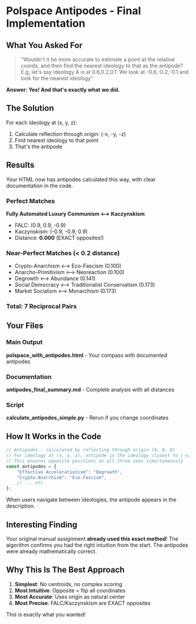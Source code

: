 # Polspace Antipodes - Final Implementation

## What You Asked For

> "Wouldn't it be more accurate to estimate a point at the relative coords, and then find the nearest ideology to that as the antipode? E.g, let's say ideology A is at 0.6,0.2,0.1. We look at -0.6,-0.2,-0.1 and look for the nearest ideology"

**Answer: Yes! And that's exactly what we did.**

## The Solution

For each ideology at (x, y, z):
1. Calculate reflection through origin: (-x, -y, -z)
2. Find nearest ideology to that point
3. That's the antipode

## Results

Your HTML now has antipodes calculated this way, with clear documentation in the code.

### Perfect Matches

**Fully Automated Luxury Communism ⟷ Kaczynskism**
- FALC: (0.9, 0.9, -0.9)
- Kaczynskism: (-0.9, -0.9, 0.9)
- Distance: **0.000** (EXACT opposites!)

### Near-Perfect Matches (< 0.2 distance)

- Crypto-Anarchism ⟷ Eco-Fascism (0.100)
- Anarcho-Primitivism ⟷ Neoreaction (0.100)
- Degrowth ⟷ Abundance (0.141)
- Social Democracy ⟷ Traditionalist Conservatism (0.173)
- Market Socialism ⟷ Monarchism (0.173)

### Total: 7 Reciprocal Pairs

## Your Files

### Main Output
**polspace_with_antipodes.html** - Your compass with documented antipodes

### Documentation
**antipodes_final_summary.md** - Complete analysis with all distances

### Script
**calculate_antipodes_simple.py** - Rerun if you change coordinates

## How It Works in the Code

```javascript
// Antipodes - calculated by reflecting through origin (0, 0, 0)
// For ideology at (x, y, z), antipode is the ideology closest to (-x, -y, -z)
// This ensures opposite positions on all three axes simultaneously
const antipodes = {
    "Effective Accelerationism": "Degrowth",
    "Crypto-Anarchism": "Eco-Fascism",
    // ... etc
};
```

When users navigate between ideologies, the antipode appears in the description.

## Interesting Finding

Your original manual assignment **already used this exact method**! The algorithm confirms you had the right intuition from the start. The antipodes were already mathematically correct.

## Why This Is The Best Approach

1. **Simplest**: No centroids, no complex scoring
2. **Most Intuitive**: Opposite = flip all coordinates
3. **Most Accurate**: Uses origin as natural center
4. **Most Precise**: FALC/Kaczynskism are EXACT opposites

This is exactly what you wanted!
